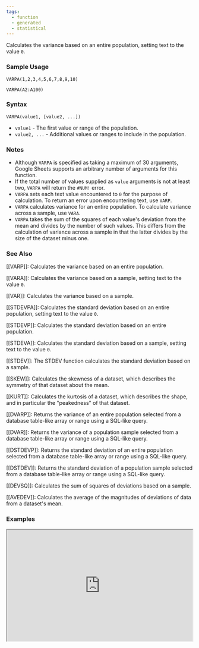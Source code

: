 ```yaml
---
tags:
  - function
  - generated
  - statistical
---
```


Calculates the variance based on an entire population, setting text to the value `0`.

### Sample Usage

`VARPA(1,2,3,4,5,6,7,8,9,10)`

`VARPA(A2:A100)`

### Syntax

`VARPA(value1, [value2, ...])`

* `value1` - The first value or range of the population.
* `value2, ...` - Additional values or ranges to include in the population.

### Notes

* Although `VARPA` is specified as taking a maximum of 30 arguments, Google Sheets supports an arbitrary number of arguments for this function.
* If the total number of values supplied as `value` arguments is not at least two, `VARPA` will return the `#NUM!` error.
* `VARPA` sets each text value encountered to `0` for the purpose of calculation. To return an error upon encountering text, use `VARP`.
* `VARPA` calculates variance for an entire population. To calculate variance across a sample, use `VARA`.
* `VARPA` takes the sum of the squares of each value's deviation from the mean and divides by the number of such values. This differs from the calculation of variance across a sample in that the latter divides by the size of the dataset minus one.

### See Also

[[VARP]]: Calculates the variance based on an entire population.

[[VARA]]: Calculates the variance based on a sample, setting text to the value `0`.

[[VAR]]: Calculates the variance based on a sample.

[[STDEVPA]]: Calculates the standard deviation based on an entire population, setting text to the value `0`.

[[STDEVP]]: Calculates the standard deviation based on an entire population.

[[STDEVA]]: Calculates the standard deviation based on a sample, setting text to the value `0`.

[[STDEV]]: The STDEV function calculates the standard deviation based on a sample.

[[SKEW]]: Calculates the skewness of a dataset, which describes the symmetry of that dataset about the mean.

[[KURT]]: Calculates the kurtosis of a dataset, which describes the shape, and in particular the "peakedness" of that dataset.

[[DVARP]]: Returns the variance of an entire population selected from a database table-like array or range using a SQL-like query.

[[DVAR]]: Returns the variance of a population sample selected from a database table-like array or range using a SQL-like query.

[[DSTDEVP]]: Returns the standard deviation of an entire population selected from a database table-like array or range using a SQL-like query.

[[DSTDEV]]: Returns the standard deviation of a population sample selected from a database table-like array or range using a SQL-like query.

[[DEVSQ]]: Calculates the sum of squares of deviations based on a sample.

[[AVEDEV]]: Calculates the average of the magnitudes of deviations of data from a dataset's mean.

### Examples

<iframe height="300" src="https://docs.google.com/spreadsheet/pub?key=0As3tAuweYU9QdHM3cTNsV3lUc20tZDZoT2IzcHl5RHc&amp;output=html" width="500"></iframe>